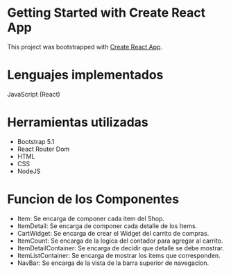 # Getting Started with Create React App

This project was bootstrapped with [Create React App](https://github.com/facebook/create-react-app).

# Lenguajes implementados

JavaScript (React)

# Herramientas utilizadas

* Bootstrap 5.1
* React Router Dom
* HTML
* CSS
* NodeJS

# Funcion de los Componentes

* Item: Se encarga de componer cada item del Shop.
* ItemDetail: Se encarga de componer cada detalle de los Items.
* CartWidget: Se encarga de crear el Widget del carrito de compras.
* ItemCount: Se encarga de la logica del contador para agregar al carrito.
* ItemDetailContainer: Se encarga de decidir que detalle se debe mostrar.
* ItemListContainer: Se encarga de mostrar los items que corresponden.
* NavBar: Se encarga de la vista de la barra superior de navegacion.

